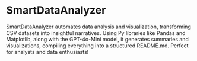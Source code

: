 # SmartDataAnalyzer
SmartDataAnalyzer automates data analysis and visualization, transforming CSV datasets into insightful narratives. Using Py libraries like Pandas and Matplotlib, along with the GPT-4o-Mini model, it generates summaries and visualizations, compiling everything into a structured README.md. Perfect for analysts and data enthusiasts!
